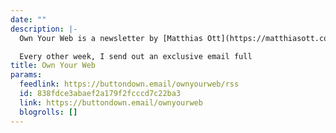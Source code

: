 ```yaml
---
date: ""
description: |-
  Own Your Web is a newsletter by [Matthias Ott](https://matthiasott.com) about designing, building, creating, and publishing for and on the Web.

  Every other week, I send out an exclusive email full
title: Own Your Web
params:
  feedlink: https://buttondown.email/ownyourweb/rss
  id: 838fdce3abaef2a179f2fcccd7c22ba3
  link: https://buttondown.email/ownyourweb
  blogrolls: []
---
```

